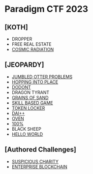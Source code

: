 # Paradigm CTF 2023

## [KOTH]

- DROPPER
- FREE REAL ESTATE
- [COSMIC RADIATION](./cosmic_radiation)

## [JEOPARDY]

- [JUMBLED OTTER PROBLEMS](./jotterp)
- [HOPPING INTO PLACE](./hopping_into_place/readme.md)
- [DODONT](./dodont)
- DRAGON TYRANT
- [GRAINS OF SAND](./grains_of_sand/writeup.md)
- [SKILL BASED GAME](./skil_based_game)
- [TOKEN LOCKER](./token_locker)
- [DAI++](./daipp/writeup.md)
- [OVEN](./oven)
- [100%](./100%)
- BLACK SHEEP
- [HELLO WORLD](./hellow_world)

## [Authored Challenges]

- [SUSPICIOUS CHARITY](./suspicious_charity/writeup.md)
- [ENTERPRISE BLOCKCHAIN](./enterprise_blockchain)
